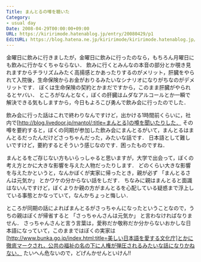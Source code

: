 ```yaml
---
Title: まんとるの噂を聴いた
Category:
- usual day
Date: 2008-04-29T00:00:00+09:00
URL: https://kiririmode.hatenablog.jp/entry/20080429/p1
EditURL: https://blog.hatena.ne.jp/kiririmode/kiririmode.hatenablog.jp/atom/entry/8454420450078214999
---
```



金曜日に飲みに行きましたが，金曜日に飲みに行ったのなら，もちろん月曜日にも飲みに行かなくちゃならない．
飲みに行くとみんなの本音の部分とか覗き見れますからチラリズムみたく高揚感とかあったりするのがメリット，肝臓をやられて入院後，生命保険からお金がおりるみたいなシナリオになりがちなのがデメリットです．
ぼくは生命保険の契約とかまだですから，このまま肝臓がやられるとヤバい．
ところがなんとなく，ぼくの肝臓はムダなアルコールとか一瞬で解決できる気もしますから，今日もよろこび勇んで飲み会に行ったのでした．


飲み会に行った話はこれで終わりなんですけど，出かける1時間前くらいに，社内で[http://blog.livedoor.jp/mantol/:title=まんとる]の噂を聞いたりした．
その噂を要約すると，ぼくの同期が参加した飲み会にまんとるがいて，まんとるはまんとるだったんだけどさっちゃんだった，みたいな話です．
日本語として難しいですけど，要約するとそういう感じなのです．困ったものですね．


まんとるをご存じない方もいらっしゃると思いますが，大学で出会って，ぼくの考え方とかに大きな影響を与えた人物だったりします．
どのくらい大きな影響を与えたかというと，なんかぼくが実家に帰ったとき，親が必ず
「まんとるさんは元気か」
とかワケの分からない話をしだす．
ちなみに親はまんとると面識はないんですけど，ぼくよりか親の方がまんとるを心配している疑惑まで浮上している事態とかなっていて，なんかちょっと悔しい．


ところが同期の話によればまんとるがさっちゃんになったということなので，うちの親はぼくが帰省すると
「さっちゃんさんは元気か」
と言わなければなりません．
さっちゃんさんと言う言葉は，愛称だか敬称だか分からないおかしな日本語になっていて，このままではぼくの実家は[http://www.bunka.go.jp/index.html:title=美しい日本語を愛する文化庁]とかに徹底マークされ，公共の福祉の名の下に人権が弾圧されるみたいな話になりかねない．
たいへん危ないので，どげんかせんといけん!!
